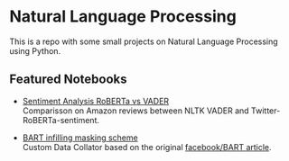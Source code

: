 # Natural Language Processing
This is a repo with some small projects on Natural Language Processing using Python.

## Featured Notebooks
- [Sentiment Analysis RoBERTa vs VADER](https://github.com/brenoingwersen/natural-language-processing/blob/main/Amazon%20Reviews%20RoBERTa%20and%20VADER.ipynb)\
Comparisson on Amazon reviews between NLTK VADER and Twitter-RoBERTa-sentiment.

- [BART infilling masking scheme](https://github.com/brenoingwersen/natural-language-processing/blob/main/DataCollatorForInfillingMask.ipynb)\
Custom Data Collator based on the original [facebook/BART article](https://arxiv.org/pdf/1910.13461.pdf).
